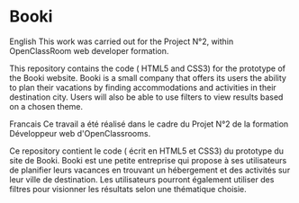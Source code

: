 # Booki
English
This work was carried out for the Project N°2, within OpenClassRoom web developer formation.

This repository contains the code ( HTML5 and CSS3) for the prototype of the Booki website. Booki is a small company that offers its users the ability to plan their vacations by finding accommodations and activities in their destination city. Users will also be able to use filters to view results based on a chosen theme. 

Francais
Ce travail a été réalisé dans le cadre du Projet N°2 de la formation Développeur web d'OpenClassrooms.

Ce repository contient le code ( écrit en HTML5 et CSS3) du prototype du site de Booki. Booki est une petite entreprise qui propose à ses utilisateurs de planifier leurs vacances en trouvant un hébergement et des activités sur leur ville de destination. Les utilisateurs pourront également utiliser des filtres pour visionner les résultats selon une thématique choisie.
